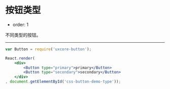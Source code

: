 # 按钮类型

- order: 1

不同类型的按钮。

---

````jsx
var Button = require('uxcore-button');

React.render(
	<div>
		<Button type="primary">primary</Button>
		<Button type="secondary">secondary</Button>
	</div>
, document.getElementById('css-button-demo-type'));
````
